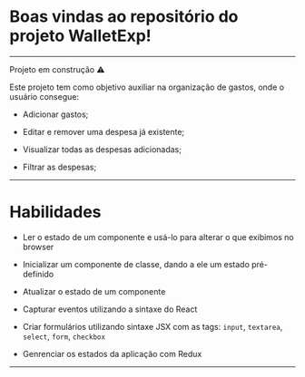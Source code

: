# Boas vindas ao repositório do projeto WalletExp!
---
  Projeto em construção :warning:

Este projeto tem como objetivo auxiliar na organização de gastos, onde o usuário consegue:

  * Adicionar gastos;

  * Editar e remover uma despesa já existente;

  * Visualizar todas as despesas adicionadas;
  
  * Filtrar as despesas;

---

# Habilidades

  * Ler o estado de um componente e usá-lo para alterar o que exibimos no browser

  * Inicializar um componente de classe, dando a ele um estado pré-definido

  * Atualizar o estado de um componente

  * Capturar eventos utilizando a sintaxe do React

  * Criar formulários utilizando sintaxe JSX com as tags: `input`, `textarea`, `select`, `form`, `checkbox`

  * Genrenciar os estados da aplicação com Redux

---
